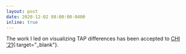 ```yaml
---
layout: post
date: 2020-12-02 08:00:00-0400
inline: true
---
```


The work I led on visualizing TAP differences has been accepted to [CHI '21](https://chi2021.acm.org/){:target="\_blank"}.
